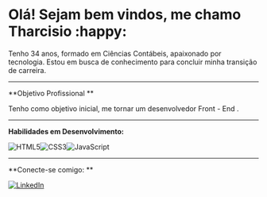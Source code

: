 # Olá! Sejam bem vindos, me chamo Tharcisio :happy:

Tenho 34 anos, formado em Ciências Contábeis,  apaixonado por tecnologia. Estou em busca de conhecimento para concluir minha transição de carreira.

-----------------------------------------------------

**Objetivo Profissional ** 

Tenho como objetivo inicial, me tornar um desenvolvedor Front - End .

------------------------------------------

**Habilidades em Desenvolvimento:**

![HTML5](https://img.shields.io/badge/HTML5-000?style=for-the-badge&logo=html5)![CSS3](https://img.shields.io/badge/CSS3-000?style=for-the-badge&logo=css3&logoColor=264CE4)![JavaScript](https://img.shields.io/badge/JavaScript-000?style=for-the-badge&logo=javascript)





----------------------------------

**Conecte-se comigo: **

[![LinkedIn](https://img.shields.io/badge/LinkedIn-000?style=for-the-badge&logo=linkedin&logoColor=0E76A8)](https://www.linkedin.com/in/tharcisio-dias-aa8610237/)

